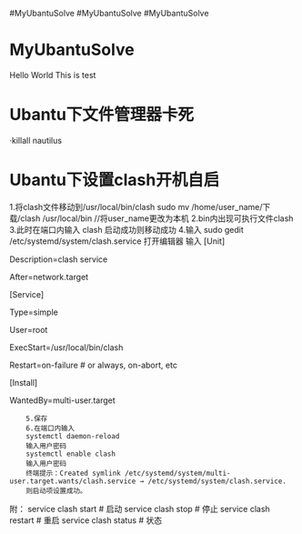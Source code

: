 #MyUbantuSolve
#MyUbantuSolve
#MyUbantuSolve
# MyUbantuSolve
Hello World
This is test
<h1>Ubantu下文件管理器卡死</h1>
·killall nautilus
<h1>Ubantu下设置clash开机自启</h1>
    1.将clash文件移动到/usr/local/bin/clash
         sudo mv /home/user_name/下载/clash /usr/local/bin
         //将user_name更改为本机
    2.bin内出现可执行文件clash
    3.此时在端口内输入
        clash
        启动成功则移动成功
    4.输入
        sudo gedit /etc/systemd/system/clash.service
        打开编辑器
        输入
        [Unit]

Description=clash service

After=network.target

[Service]

Type=simple

User=root

ExecStart=/usr/local/bin/clash

Restart=on-failure # or always, on-abort, etc

 

[Install]

WantedBy=multi-user.target


        5.保存
        6.在端口内输入
        systemctl daemon-reload
        输入用户密码
        systemctl enable clash
        输入用户密码
        终端提示：Created symlink /etc/systemd/system/multi-user.target.wants/clash.service → /etc/systemd/system/clash.service.
        则启动项设置成功。
附：
service clash start # 启动
service clash stop # 停止
service clash restart # 重启
service clash status # 状态

